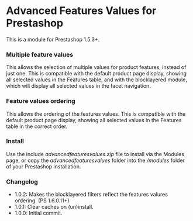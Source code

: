 # Advanced Features Values for Prestashop
This is a module for Prestashop 1.5.3+.
### Multiple feature values
This allows the selection of multiple values for product features, instead of just one. This is compatible with the default product page display, showing all selected values in the Features table, and with the blocklayered module, which will display all selected values in the facet navigation.
### Feature values ordering
This allows the ordering of the features values. This is compatible with the default product page display, showing all selected values in the Features table in the correct order.

### Install
Use the include *advancedfeaturesvalues.zip* file to install via the Modules page, or copy the *advancedfeaturesvalues* folder into the */modules* folder of your Prestashop installation.

### Changelog
* 1.0.2: Makes the blocklayered filters reflect the features valures ordering. (PS 1.6.0.11+)
* 1.0.1: Clear caches on (un)install.
* 1.0.0: Initial commit.